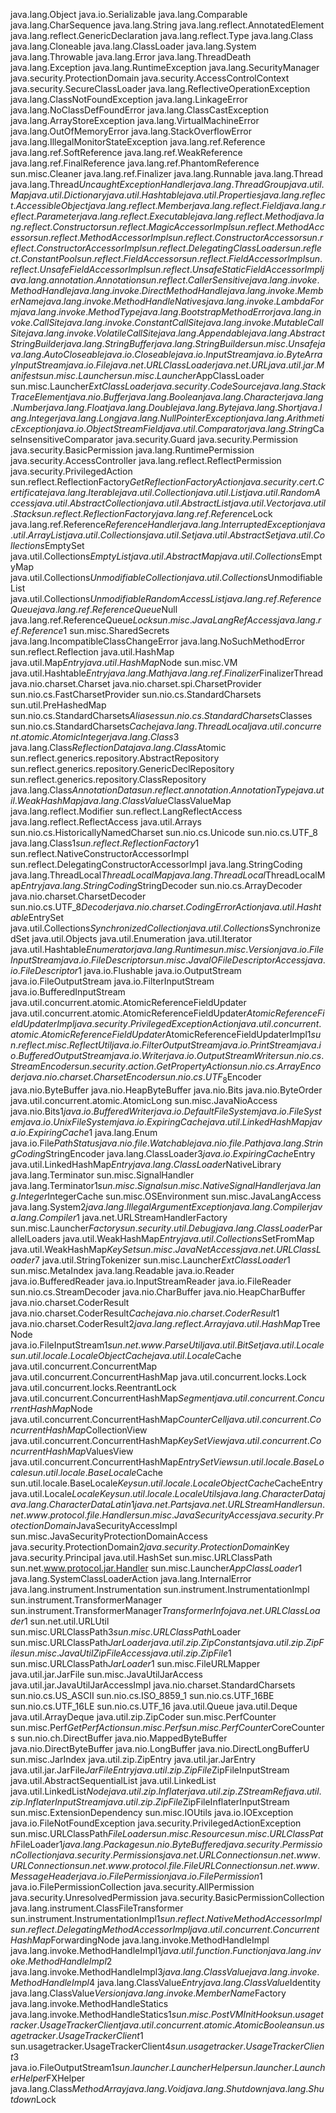 java.lang.Object
java.io.Serializable
java.lang.Comparable
java.lang.CharSequence
java.lang.String
java.lang.reflect.AnnotatedElement
java.lang.reflect.GenericDeclaration
java.lang.reflect.Type
java.lang.Class
java.lang.Cloneable
java.lang.ClassLoader
java.lang.System
java.lang.Throwable
java.lang.Error
java.lang.ThreadDeath
java.lang.Exception
java.lang.RuntimeException
java.lang.SecurityManager
java.security.ProtectionDomain
java.security.AccessControlContext
java.security.SecureClassLoader
java.lang.ReflectiveOperationException
java.lang.ClassNotFoundException
java.lang.LinkageError
java.lang.NoClassDefFoundError
java.lang.ClassCastException
java.lang.ArrayStoreException
java.lang.VirtualMachineError
java.lang.OutOfMemoryError
java.lang.StackOverflowError
java.lang.IllegalMonitorStateException
java.lang.ref.Reference
java.lang.ref.SoftReference
java.lang.ref.WeakReference
java.lang.ref.FinalReference
java.lang.ref.PhantomReference
sun.misc.Cleaner
java.lang.ref.Finalizer
java.lang.Runnable
java.lang.Thread
java.lang.Thread$UncaughtExceptionHandler
java.lang.ThreadGroup
java.util.Map
java.util.Dictionary
java.util.Hashtable
java.util.Properties
java.lang.reflect.AccessibleObject
java.lang.reflect.Member
java.lang.reflect.Field
java.lang.reflect.Parameter
java.lang.reflect.Executable
java.lang.reflect.Method
java.lang.reflect.Constructor
sun.reflect.MagicAccessorImpl
sun.reflect.MethodAccessor
sun.reflect.MethodAccessorImpl
sun.reflect.ConstructorAccessor
sun.reflect.ConstructorAccessorImpl
sun.reflect.DelegatingClassLoader
sun.reflect.ConstantPool
sun.reflect.FieldAccessor
sun.reflect.FieldAccessorImpl
sun.reflect.UnsafeFieldAccessorImpl
sun.reflect.UnsafeStaticFieldAccessorImpl
java.lang.annotation.Annotation
sun.reflect.CallerSensitive
java.lang.invoke.MethodHandle
java.lang.invoke.DirectMethodHandle
java.lang.invoke.MemberName
java.lang.invoke.MethodHandleNatives
java.lang.invoke.LambdaForm
java.lang.invoke.MethodType
java.lang.BootstrapMethodError
java.lang.invoke.CallSite
java.lang.invoke.ConstantCallSite
java.lang.invoke.MutableCallSite
java.lang.invoke.VolatileCallSite
java.lang.Appendable
java.lang.AbstractStringBuilder
java.lang.StringBuffer
java.lang.StringBuilder
sun.misc.Unsafe
java.lang.AutoCloseable
java.io.Closeable
java.io.InputStream
java.io.ByteArrayInputStream
java.io.File
java.net.URLClassLoader
java.net.URL
java.util.jar.Manifest
sun.misc.Launcher
sun.misc.Launcher$AppClassLoader
sun.misc.Launcher$ExtClassLoader
java.security.CodeSource
java.lang.StackTraceElement
java.nio.Buffer
java.lang.Boolean
java.lang.Character
java.lang.Number
java.lang.Float
java.lang.Double
java.lang.Byte
java.lang.Short
java.lang.Integer
java.lang.Long
java.lang.NullPointerException
java.lang.ArithmeticException
java.io.ObjectStreamField
java.util.Comparator
java.lang.String$CaseInsensitiveComparator
java.security.Guard
java.security.Permission
java.security.BasicPermission
java.lang.RuntimePermission
java.security.AccessController
java.lang.reflect.ReflectPermission
java.security.PrivilegedAction
sun.reflect.ReflectionFactory$GetReflectionFactoryAction
java.security.cert.Certificate
java.lang.Iterable
java.util.Collection
java.util.List
java.util.RandomAccess
java.util.AbstractCollection
java.util.AbstractList
java.util.Vector
java.util.Stack
sun.reflect.ReflectionFactory
java.lang.ref.Reference$Lock
java.lang.ref.Reference$ReferenceHandler
java.lang.InterruptedException
java.util.ArrayList
java.util.Collections
java.util.Set
java.util.AbstractSet
java.util.Collections$EmptySet
java.util.Collections$EmptyList
java.util.AbstractMap
java.util.Collections$EmptyMap
java.util.Collections$UnmodifiableCollection
java.util.Collections$UnmodifiableList
java.util.Collections$UnmodifiableRandomAccessList
java.lang.ref.ReferenceQueue
java.lang.ref.ReferenceQueue$Null
java.lang.ref.ReferenceQueue$Lock
sun.misc.JavaLangRefAccess
java.lang.ref.Reference$1
sun.misc.SharedSecrets
java.lang.IncompatibleClassChangeError
java.lang.NoSuchMethodError
sun.reflect.Reflection
java.util.HashMap
java.util.Map$Entry
java.util.HashMap$Node
sun.misc.VM
java.util.Hashtable$Entry
java.lang.Math
java.lang.ref.Finalizer$FinalizerThread
java.nio.charset.Charset
java.nio.charset.spi.CharsetProvider
sun.nio.cs.FastCharsetProvider
sun.nio.cs.StandardCharsets
sun.util.PreHashedMap
sun.nio.cs.StandardCharsets$Aliases
sun.nio.cs.StandardCharsets$Classes
sun.nio.cs.StandardCharsets$Cache
java.lang.ThreadLocal
java.util.concurrent.atomic.AtomicInteger
java.lang.Class$3
java.lang.Class$ReflectionData
java.lang.Class$Atomic
sun.reflect.generics.repository.AbstractRepository
sun.reflect.generics.repository.GenericDeclRepository
sun.reflect.generics.repository.ClassRepository
java.lang.Class$AnnotationData
sun.reflect.annotation.AnnotationType
java.util.WeakHashMap
java.lang.ClassValue$ClassValueMap
java.lang.reflect.Modifier
sun.reflect.LangReflectAccess
java.lang.reflect.ReflectAccess
java.util.Arrays
sun.nio.cs.HistoricallyNamedCharset
sun.nio.cs.Unicode
sun.nio.cs.UTF_8
java.lang.Class$1
sun.reflect.ReflectionFactory$1
sun.reflect.NativeConstructorAccessorImpl
sun.reflect.DelegatingConstructorAccessorImpl
java.lang.StringCoding
java.lang.ThreadLocal$ThreadLocalMap
java.lang.ThreadLocal$ThreadLocalMap$Entry
java.lang.StringCoding$StringDecoder
sun.nio.cs.ArrayDecoder
java.nio.charset.CharsetDecoder
sun.nio.cs.UTF_8$Decoder
java.nio.charset.CodingErrorAction
java.util.Hashtable$EntrySet
java.util.Collections$SynchronizedCollection
java.util.Collections$SynchronizedSet
java.util.Objects
java.util.Enumeration
java.util.Iterator
java.util.Hashtable$Enumerator
java.lang.Runtime
sun.misc.Version
java.io.FileInputStream
java.io.FileDescriptor
sun.misc.JavaIOFileDescriptorAccess
java.io.FileDescriptor$1
java.io.Flushable
java.io.OutputStream
java.io.FileOutputStream
java.io.FilterInputStream
java.io.BufferedInputStream
java.util.concurrent.atomic.AtomicReferenceFieldUpdater
java.util.concurrent.atomic.AtomicReferenceFieldUpdater$AtomicReferenceFieldUpdaterImpl
java.security.PrivilegedExceptionAction
java.util.concurrent.atomic.AtomicReferenceFieldUpdater$AtomicReferenceFieldUpdaterImpl$1
sun.reflect.misc.ReflectUtil
java.io.FilterOutputStream
java.io.PrintStream
java.io.BufferedOutputStream
java.io.Writer
java.io.OutputStreamWriter
sun.nio.cs.StreamEncoder
sun.security.action.GetPropertyAction
sun.nio.cs.ArrayEncoder
java.nio.charset.CharsetEncoder
sun.nio.cs.UTF_8$Encoder
java.nio.ByteBuffer
java.nio.HeapByteBuffer
java.nio.Bits
java.nio.ByteOrder
java.util.concurrent.atomic.AtomicLong
sun.misc.JavaNioAccess
java.nio.Bits$1
java.io.BufferedWriter
java.io.DefaultFileSystem
java.io.FileSystem
java.io.UnixFileSystem
java.io.ExpiringCache
java.util.LinkedHashMap
java.io.ExpiringCache$1
java.lang.Enum
java.io.File$PathStatus
java.nio.file.Watchable
java.nio.file.Path
java.lang.StringCoding$StringEncoder
java.lang.ClassLoader$3
java.io.ExpiringCache$Entry
java.util.LinkedHashMap$Entry
java.lang.ClassLoader$NativeLibrary
java.lang.Terminator
sun.misc.SignalHandler
java.lang.Terminator$1
sun.misc.Signal
sun.misc.NativeSignalHandler
java.lang.Integer$IntegerCache
sun.misc.OSEnvironment
sun.misc.JavaLangAccess
java.lang.System$2
java.lang.IllegalArgumentException
java.lang.Compiler
java.lang.Compiler$1
java.net.URLStreamHandlerFactory
sun.misc.Launcher$Factory
sun.security.util.Debug
java.lang.ClassLoader$ParallelLoaders
java.util.WeakHashMap$Entry
java.util.Collections$SetFromMap
java.util.WeakHashMap$KeySet
sun.misc.JavaNetAccess
java.net.URLClassLoader$7
java.util.StringTokenizer
sun.misc.Launcher$ExtClassLoader$1
sun.misc.MetaIndex
java.lang.Readable
java.io.Reader
java.io.BufferedReader
java.io.InputStreamReader
java.io.FileReader
sun.nio.cs.StreamDecoder
java.nio.CharBuffer
java.nio.HeapCharBuffer
java.nio.charset.CoderResult
java.nio.charset.CoderResult$Cache
java.nio.charset.CoderResult$1
java.nio.charset.CoderResult$2
java.lang.reflect.Array
java.util.HashMap$TreeNode
java.io.FileInputStream$1
sun.net.www.ParseUtil
java.util.BitSet
java.util.Locale
sun.util.locale.LocaleObjectCache
java.util.Locale$Cache
java.util.concurrent.ConcurrentMap
java.util.concurrent.ConcurrentHashMap
java.util.concurrent.locks.Lock
java.util.concurrent.locks.ReentrantLock
java.util.concurrent.ConcurrentHashMap$Segment
java.util.concurrent.ConcurrentHashMap$Node
java.util.concurrent.ConcurrentHashMap$CounterCell
java.util.concurrent.ConcurrentHashMap$CollectionView
java.util.concurrent.ConcurrentHashMap$KeySetView
java.util.concurrent.ConcurrentHashMap$ValuesView
java.util.concurrent.ConcurrentHashMap$EntrySetView
sun.util.locale.BaseLocale
sun.util.locale.BaseLocale$Cache
sun.util.locale.BaseLocale$Key
sun.util.locale.LocaleObjectCache$CacheEntry
java.util.Locale$LocaleKey
sun.util.locale.LocaleUtils
java.lang.CharacterData
java.lang.CharacterDataLatin1
java.net.Parts
java.net.URLStreamHandler
sun.net.www.protocol.file.Handler
sun.misc.JavaSecurityAccess
java.security.ProtectionDomain$JavaSecurityAccessImpl
sun.misc.JavaSecurityProtectionDomainAccess
java.security.ProtectionDomain$2
java.security.ProtectionDomain$Key
java.security.Principal
java.util.HashSet
sun.misc.URLClassPath
sun.net.www.protocol.jar.Handler
sun.misc.Launcher$AppClassLoader$1
java.lang.SystemClassLoaderAction
java.lang.InternalError
java.lang.instrument.Instrumentation
sun.instrument.InstrumentationImpl
sun.instrument.TransformerManager
sun.instrument.TransformerManager$TransformerInfo
java.net.URLClassLoader$1
sun.net.util.URLUtil
sun.misc.URLClassPath$3
sun.misc.URLClassPath$Loader
sun.misc.URLClassPath$JarLoader
java.util.zip.ZipConstants
java.util.zip.ZipFile
sun.misc.JavaUtilZipFileAccess
java.util.zip.ZipFile$1
sun.misc.URLClassPath$JarLoader$1
sun.misc.FileURLMapper
java.util.jar.JarFile
sun.misc.JavaUtilJarAccess
java.util.jar.JavaUtilJarAccessImpl
java.nio.charset.StandardCharsets
sun.nio.cs.US_ASCII
sun.nio.cs.ISO_8859_1
sun.nio.cs.UTF_16BE
sun.nio.cs.UTF_16LE
sun.nio.cs.UTF_16
java.util.Queue
java.util.Deque
java.util.ArrayDeque
java.util.zip.ZipCoder
sun.misc.PerfCounter
sun.misc.Perf$GetPerfAction
sun.misc.Perf
sun.misc.PerfCounter$CoreCounters
sun.nio.ch.DirectBuffer
java.nio.MappedByteBuffer
java.nio.DirectByteBuffer
java.nio.LongBuffer
java.nio.DirectLongBufferU
sun.misc.JarIndex
java.util.zip.ZipEntry
java.util.jar.JarEntry
java.util.jar.JarFile$JarFileEntry
java.util.zip.ZipFile$ZipFileInputStream
java.util.AbstractSequentialList
java.util.LinkedList
java.util.LinkedList$Node
java.util.zip.Inflater
java.util.zip.ZStreamRef
java.util.zip.InflaterInputStream
java.util.zip.ZipFile$ZipFileInflaterInputStream
sun.misc.ExtensionDependency
sun.misc.IOUtils
java.io.IOException
java.io.FileNotFoundException
java.security.PrivilegedActionException
sun.misc.URLClassPath$FileLoader
sun.misc.Resource
sun.misc.URLClassPath$FileLoader$1
java.lang.Package
sun.nio.ByteBuffered
java.security.PermissionCollection
java.security.Permissions
java.net.URLConnection
sun.net.www.URLConnection
sun.net.www.protocol.file.FileURLConnection
sun.net.www.MessageHeader
java.io.FilePermission
java.io.FilePermission$1
java.io.FilePermissionCollection
java.security.AllPermission
java.security.UnresolvedPermission
java.security.BasicPermissionCollection
java.lang.instrument.ClassFileTransformer
sun.instrument.InstrumentationImpl$1
sun.reflect.NativeMethodAccessorImpl
sun.reflect.DelegatingMethodAccessorImpl
java.util.concurrent.ConcurrentHashMap$ForwardingNode
java.lang.invoke.MethodHandleImpl
java.lang.invoke.MethodHandleImpl$1
java.util.function.Function
java.lang.invoke.MethodHandleImpl$2
java.lang.invoke.MethodHandleImpl$3
java.lang.ClassValue
java.lang.invoke.MethodHandleImpl$4
java.lang.ClassValue$Entry
java.lang.ClassValue$Identity
java.lang.ClassValue$Version
java.lang.invoke.MemberName$Factory
java.lang.invoke.MethodHandleStatics
java.lang.invoke.MethodHandleStatics$1
sun.misc.PostVMInitHook
sun.usagetracker.UsageTrackerClient
java.util.concurrent.atomic.AtomicBoolean
sun.usagetracker.UsageTrackerClient$1
sun.usagetracker.UsageTrackerClient$4
sun.usagetracker.UsageTrackerClient$3
java.io.FileOutputStream$1
sun.launcher.LauncherHelper
sun.launcher.LauncherHelper$FXHelper
java.lang.Class$MethodArray
java.lang.Void
java.lang.Shutdown
java.lang.Shutdown$Lock
